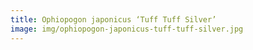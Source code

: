 ```yaml
---
title: Ophiopogon japonicus ‘Tuff Tuff Silver’
image: img/ophiopogon-japonicus-tuff-tuff-silver.jpg
---
```

